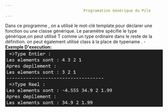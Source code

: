 ```yaml
---
                                   Programation Générique du Pile 
---
```


Dans ce programme , on a utilisé le mot-clé template  pour déclarer une fonction ou une classe générique. Le paramètre <typename T> spécifie le type générique,on peut utilisé T comme un type ordinaire dans le reste de la définition. on peut également utilisé  class à la place de typename .
-**Exemple D'execution:**
![Alt text](image.png)